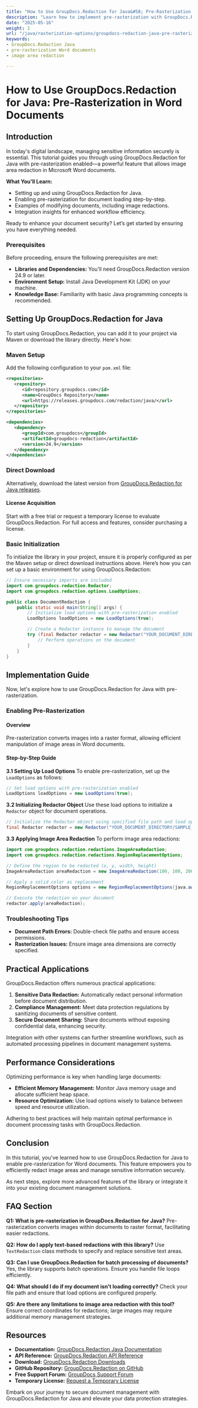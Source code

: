 ```yaml
---
title: "How to Use GroupDocs.Redaction for Java&#58; Pre-Rasterization in Word Documents"
description: "Learn how to implement pre-rasterization with GroupDocs.Redaction for Java, ensuring secure and efficient image redaction in Word documents."
date: "2025-05-16"
weight: 1
url: "/java/rasterization-options/groupdocs-redaction-java-pre-rasterization-word-docs/"
keywords:
- GroupDocs.Redaction Java
- pre-rasterization Word documents
- image area redaction

---
```


# How to Use GroupDocs.Redaction for Java: Pre-Rasterization in Word Documents

## Introduction

In today's digital landscape, managing sensitive information securely is essential. This tutorial guides you through using GroupDocs.Redaction for Java with pre-rasterization enabled—a powerful feature that allows image area redaction in Microsoft Word documents.

**What You'll Learn:**
- Setting up and using GroupDocs.Redaction for Java.
- Enabling pre-rasterization for document loading step-by-step.
- Examples of modifying documents, including image redactions.
- Integration insights for enhanced workflow efficiency.

Ready to enhance your document security? Let’s get started by ensuring you have everything needed.

### Prerequisites

Before proceeding, ensure the following prerequisites are met:

- **Libraries and Dependencies:** You'll need GroupDocs.Redaction version 24.9 or later.
- **Environment Setup:** Install Java Development Kit (JDK) on your machine.
- **Knowledge Base:** Familiarity with basic Java programming concepts is recommended.

## Setting Up GroupDocs.Redaction for Java

To start using GroupDocs.Redaction, you can add it to your project via Maven or download the library directly. Here's how:

### Maven Setup
Add the following configuration to your `pom.xml` file:

```xml
<repositories>
   <repository>
      <id>repository.groupdocs.com</id>
      <name>GroupDocs Repository</name>
      <url>https://releases.groupdocs.com/redaction/java/</url>
   </repository>
</repositories>

<dependencies>
   <dependency>
      <groupId>com.groupdocs</groupId>
      <artifactId>groupdocs-redaction</artifactId>
      <version>24.9</version>
   </dependency>
</dependencies>
```

### Direct Download
Alternatively, download the latest version from [GroupDocs.Redaction for Java releases](https://releases.groupdocs.com/redaction/java/).

#### License Acquisition
Start with a free trial or request a temporary license to evaluate GroupDocs.Redaction. For full access and features, consider purchasing a license.

### Basic Initialization

To initialize the library in your project, ensure it is properly configured as per the Maven setup or direct download instructions above. Here’s how you can set up a basic environment for using GroupDocs.Redaction:

```java
// Ensure necessary imports are included
import com.groupdocs.redaction.Redactor;
import com.groupdocs.redaction.options.LoadOptions;

public class DocumentRedaction {
    public static void main(String[] args) {
        // Initialize load options with pre-rasterization enabled
        LoadOptions loadOptions = new LoadOptions(true);

        // Create a Redactor instance to manage the document
        try (final Redactor redactor = new Redactor("YOUR_DOCUMENT_DIRECTORY/SAMPLE_DOCX", loadOptions)) {
            // Perform operations on the document
        }
    }
}
```

## Implementation Guide

Now, let's explore how to use GroupDocs.Redaction for Java with pre-rasterization.

### Enabling Pre-Rasterization

#### Overview
Pre-rasterization converts images into a raster format, allowing efficient manipulation of image areas in Word documents.

#### Step-by-Step Guide

**3.1 Setting Up Load Options**
To enable pre-rasterization, set up the `LoadOptions` as follows:

```java
// Set load options with pre-rasterization enabled
LoadOptions loadOptions = new LoadOptions(true);
```

**3.2 Initializing Redactor Object**
Use these load options to initialize a `Redactor` object for document operations.

```java
// Initialize the Redactor object using specified file path and load options
final Redactor redactor = new Redactor("YOUR_DOCUMENT_DIRECTORY/SAMPLE_DOCX", loadOptions);
```

**3.3 Applying Image Area Redaction**
To perform image area redactions:

```java
import com.groupdocs.redaction.redactions.ImageAreaRedaction;
import com.groupdocs.redaction.redactions.RegionReplacementOptions;

// Define the region to be redacted (x, y, width, height)
ImageAreaRedaction areaRedaction = new ImageAreaRedaction(100, 100, 200, 50);

// Apply a solid color as replacement
RegionReplacementOptions options = new RegionReplacementOptions(java.awt.Color.BLACK);

// Execute the redaction on your document
redactor.apply(areaRedaction);
```

### Troubleshooting Tips
- **Document Path Errors:** Double-check file paths and ensure access permissions.
- **Rasterization Issues:** Ensure image area dimensions are correctly specified.

## Practical Applications

GroupDocs.Redaction offers numerous practical applications:

1. **Sensitive Data Redaction:** Automatically redact personal information before document distribution.
2. **Compliance Management:** Meet data protection regulations by sanitizing documents of sensitive content.
3. **Secure Document Sharing:** Share documents without exposing confidential data, enhancing security.

Integration with other systems can further streamline workflows, such as automated processing pipelines in document management systems.

## Performance Considerations

Optimizing performance is key when handling large documents:
- **Efficient Memory Management:** Monitor Java memory usage and allocate sufficient heap space.
- **Resource Optimization:** Use load options wisely to balance between speed and resource utilization.

Adhering to best practices will help maintain optimal performance in document processing tasks with GroupDocs.Redaction.

## Conclusion

In this tutorial, you've learned how to use GroupDocs.Redaction for Java to enable pre-rasterization for Word documents. This feature empowers you to efficiently redact image areas and manage sensitive information securely.

As next steps, explore more advanced features of the library or integrate it into your existing document management solutions.

## FAQ Section

**Q1: What is pre-rasterization in GroupDocs.Redaction for Java?**
Pre-rasterization converts images within documents to raster format, facilitating easier redactions.

**Q2: How do I apply text-based redactions with this library?**
Use `TextRedaction` class methods to specify and replace sensitive text areas.

**Q3: Can I use GroupDocs.Redaction for batch processing of documents?**
Yes, the library supports batch operations. Ensure you handle file loops efficiently.

**Q4: What should I do if my document isn't loading correctly?**
Check your file path and ensure that load options are configured properly.

**Q5: Are there any limitations to image area redaction with this tool?**
Ensure correct coordinates for redactions; large images may require additional memory management strategies.

## Resources

- **Documentation:** [GroupDocs.Redaction Java Documentation](https://docs.groupdocs.com/redaction/java/)
- **API Reference:** [GroupDocs.Redaction API Reference](https://reference.groupdocs.com/redaction/java)
- **Download:** [GroupDocs.Redaction Downloads](https://releases.groupdocs.com/redaction/java/)
- **GitHub Repository:** [GroupDocs.Redaction on GitHub](https://github.com/groupdocs-redaction/GroupDocs.Redaction-for-Java)
- **Free Support Forum:** [GroupDocs Support Forum](https://forum.groupdocs.com/c/redaction/10)
- **Temporary License:** [Request a Temporary License](https://purchase.groupdocs.com/temporary-license/)

Embark on your journey to secure document management with GroupDocs.Redaction for Java and elevate your data protection strategies.
